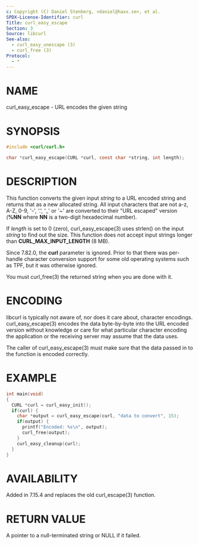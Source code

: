 ```yaml
---
c: Copyright (C) Daniel Stenberg, <daniel@haxx.se>, et al.
SPDX-License-Identifier: curl
Title: curl_easy_escape
Section: 3
Source: libcurl
See-also:
  - curl_easy_unescape (3)
  - curl_free (3)
Protocol:
  - *
---
```


# NAME

curl_easy_escape - URL encodes the given string

# SYNOPSIS

~~~c
#include <curl/curl.h>

char *curl_easy_escape(CURL *curl, const char *string, int length);
~~~

# DESCRIPTION

This function converts the given input *string* to a URL encoded string
and returns that as a new allocated string. All input characters that are not
a-z, A-Z, 0-9, '-', '.', '_' or '~' are converted to their "URL escaped"
version (**%NN** where **NN** is a two-digit hexadecimal number).

If *length* is set to 0 (zero), curl_easy_escape(3) uses strlen() on
the input *string* to find out the size. This function does not accept
input strings longer than **CURL_MAX_INPUT_LENGTH** (8 MB).

Since 7.82.0, the **curl** parameter is ignored. Prior to that there was
per-handle character conversion support for some old operating systems such as
TPF, but it was otherwise ignored.

You must curl_free(3) the returned string when you are done with it.

# ENCODING

libcurl is typically not aware of, nor does it care about, character
encodings. curl_easy_escape(3) encodes the data byte-by-byte into the
URL encoded version without knowledge or care for what particular character
encoding the application or the receiving server may assume that the data
uses.

The caller of curl_easy_escape(3) must make sure that the data passed in
to the function is encoded correctly.

# EXAMPLE

~~~c
int main(void)
{
  CURL *curl = curl_easy_init();
  if(curl) {
    char *output = curl_easy_escape(curl, "data to convert", 15);
    if(output) {
      printf("Encoded: %s\n", output);
      curl_free(output);
    }
    curl_easy_cleanup(curl);
  }
}
~~~

# AVAILABILITY

Added in 7.15.4 and replaces the old curl_escape(3) function.

# RETURN VALUE

A pointer to a null-terminated string or NULL if it failed.

